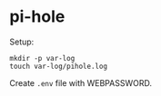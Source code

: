 pi-hole
======

Setup:

```
mkdir -p var-log
touch var-log/pihole.log
```

Create `.env` file with WEBPASSWORD.
